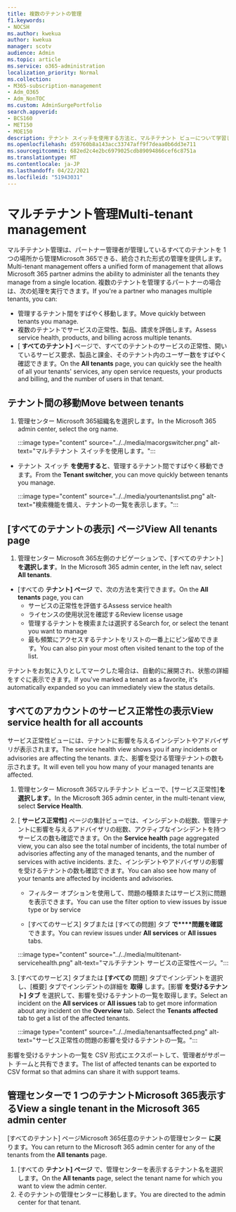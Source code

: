```yaml
---
title: 複数のテナントの管理
f1.keywords:
- NOCSH
ms.author: kwekua
author: kwekua
manager: scotv
audience: Admin
ms.topic: article
ms.service: o365-administration
localization_priority: Normal
ms.collection:
- M365-subscription-management
- Adm_O365
- Adm_NonTOC
ms.custom: AdminSurgePortfolio
search.appverid:
- BCS160
- MET150
- MOE150
description: テナント スイッチを使用する方法と、マルチテナント ビューについて学習します。
ms.openlocfilehash: d59760b8a143acc33747aff9f7deaa0b6dd3e711
ms.sourcegitcommit: 682ed2c4e2bc6979025cdb89094866cef6c8751a
ms.translationtype: MT
ms.contentlocale: ja-JP
ms.lasthandoff: 04/22/2021
ms.locfileid: "51943031"
---
```

# <a name="multi-tenant-management"></a><span data-ttu-id="f82f4-103">マルチテナント管理</span><span class="sxs-lookup"><span data-stu-id="f82f4-103">Multi-tenant management</span></span>

<span data-ttu-id="f82f4-104">マルチテナント管理は、パートナー管理者が管理しているすべてのテナントを 1 つの場所から管理Microsoft 365できる、統合された形式の管理を提供します。</span><span class="sxs-lookup"><span data-stu-id="f82f4-104">Multi-tenant management offers a unified form of management that allows Microsoft 365 partner admins the ability to administer all the tenants they manage from a single location.</span></span> <span data-ttu-id="f82f4-105">複数のテナントを管理するパートナーの場合は、次の処理を実行できます。</span><span class="sxs-lookup"><span data-stu-id="f82f4-105">If you're a partner who manages multiple tenants, you can:</span></span>

- <span data-ttu-id="f82f4-106">管理するテナント間をすばやく移動します。</span><span class="sxs-lookup"><span data-stu-id="f82f4-106">Move quickly between tenants you manage.</span></span>
- <span data-ttu-id="f82f4-107">複数のテナントでサービスの正常性、製品、請求を評価します。</span><span class="sxs-lookup"><span data-stu-id="f82f4-107">Assess service health, products, and billing across multiple tenants.</span></span>
- <span data-ttu-id="f82f4-108">[ **すべてのテナント]** ページで、すべてのテナントのサービスの正常性、開いているサービス要求、製品と課金、そのテナント内のユーザー数をすばやく確認できます。</span><span class="sxs-lookup"><span data-stu-id="f82f4-108">On the **All tenants** page, you can quickly see the health of all your tenants' services, any open service requests, your products and billing, and the number of users in that tenant.</span></span>

## <a name="move-between-tenants"></a><span data-ttu-id="f82f4-109">テナント間の移動</span><span class="sxs-lookup"><span data-stu-id="f82f4-109">Move between tenants</span></span>

1. <span data-ttu-id="f82f4-110">管理センター Microsoft 365組織名を選択します。</span><span class="sxs-lookup"><span data-stu-id="f82f4-110">In the Microsoft 365 admin center, select the org name.</span></span>

    :::image type="content" source="../../media/macorgswitcher.png" alt-text="マルチテナント スイッチを使用します。":::

- <span data-ttu-id="f82f4-112">テナント スイッチ **を使用すると**、管理するテナント間ですばやく移動できます。</span><span class="sxs-lookup"><span data-stu-id="f82f4-112">From the **Tenant switcher**, you can move quickly between tenants you manage.</span></span>

    :::image type="content" source="../../media/yourtenantslist.png" alt-text="検索機能を備え、テナントの一覧を表示します。":::

## <a name="view-all-tenants-page"></a><span data-ttu-id="f82f4-114">[すべてのテナントの表示] ページ</span><span class="sxs-lookup"><span data-stu-id="f82f4-114">View All tenants page</span></span>

1. <span data-ttu-id="f82f4-115">管理センター Microsoft 365左側のナビゲーションで、[すべてのテナント]**を選択します**。</span><span class="sxs-lookup"><span data-stu-id="f82f4-115">In the Microsoft 365 admin center, in the left nav, select **All tenants**.</span></span>
- <span data-ttu-id="f82f4-116">[すべての **テナント] ページ** で、次の方法を実行できます。</span><span class="sxs-lookup"><span data-stu-id="f82f4-116">On the **All tenants** page, you can</span></span>
  - <span data-ttu-id="f82f4-117">サービスの正常性を評価する</span><span class="sxs-lookup"><span data-stu-id="f82f4-117">Assess service health</span></span>
  - <span data-ttu-id="f82f4-118">ライセンスの使用状況を確認する</span><span class="sxs-lookup"><span data-stu-id="f82f4-118">Review license usage</span></span>
  - <span data-ttu-id="f82f4-119">管理するテナントを検索または選択する</span><span class="sxs-lookup"><span data-stu-id="f82f4-119">Search for, or select the tenant you want to manage</span></span>
  - <span data-ttu-id="f82f4-120">最も頻繁にアクセスするテナントをリストの一番上にピン留めできます。</span><span class="sxs-lookup"><span data-stu-id="f82f4-120">You can also pin your most often visited tenant to the top of the list.</span></span>

<span data-ttu-id="f82f4-121">テナントをお気に入りとしてマークした場合は、自動的に展開され、状態の詳細をすぐに表示できます。</span><span class="sxs-lookup"><span data-stu-id="f82f4-121">If you've marked a tenant as a favorite, it's automatically expanded so you can immediately view the status details.</span></span>

## <a name="view-service-health-for-all-accounts"></a><span data-ttu-id="f82f4-122">すべてのアカウントのサービス正常性の表示</span><span class="sxs-lookup"><span data-stu-id="f82f4-122">View service health for all accounts</span></span>

<span data-ttu-id="f82f4-123">サービス正常性ビューには、テナントに影響を与えるインシデントやアドバイザリが表示されます。</span><span class="sxs-lookup"><span data-stu-id="f82f4-123">The service health view shows you if any incidents or advisories are affecting the tenants.</span></span> <span data-ttu-id="f82f4-124">また、影響を受ける管理テナントの数も示されます。</span><span class="sxs-lookup"><span data-stu-id="f82f4-124">It will even tell you how many of your managed tenants are affected.</span></span>

1. <span data-ttu-id="f82f4-125">管理センター Microsoft 365マルチテナント ビューで、[サービス正常性]**を選択します**。</span><span class="sxs-lookup"><span data-stu-id="f82f4-125">In the Microsoft 365 admin center, in the multi-tenant view, select **Service Health**.</span></span>
2. <span data-ttu-id="f82f4-126">[ **サービス正常性]** ページの集計ビューでは、インシデントの総数、管理テナントに影響を与えるアドバイザリの総数、アクティブなインシデントを持つサービスの数も確認できます。</span><span class="sxs-lookup"><span data-stu-id="f82f4-126">On the **Service health** page aggregated view, you can also see the total number of incidents, the total number of advisories affecting any of the managed tenants, and the number of services with active incidents.</span></span> <span data-ttu-id="f82f4-127">また、インシデントやアドバイザリの影響を受けるテナントの数も確認できます。</span><span class="sxs-lookup"><span data-stu-id="f82f4-127">You can also see how many of your tenants are affected by incidents and advisories.</span></span>

    - <span data-ttu-id="f82f4-128">フィルター オプションを使用して、問題の種類またはサービス別に問題を表示できます。</span><span class="sxs-lookup"><span data-stu-id="f82f4-128">You can use the filter option to view issues by issue type or by service</span></span>

    - <span data-ttu-id="f82f4-129">[すべてのサービス] タブまたは [すべての問題] タブ **で\*\*\*\*問題を確認** できます。</span><span class="sxs-lookup"><span data-stu-id="f82f4-129">You can review issues under **All services** or **All issues** tabs.</span></span>

    :::image type="content" source="../../media/multitenant-servicehealth.png" alt-text="マルチテナント サービスの正常性ページ。":::
1. <span data-ttu-id="f82f4-131">[すべてのサービス] タブまたは **[すべての** 問題] タブでインシデントを選択し、[概要] タブでインシデントの詳細を **取得** します。[影響 **を受けるテナント] タブ** を選択して、影響を受けるテナントの一覧を取得します。</span><span class="sxs-lookup"><span data-stu-id="f82f4-131">Select an incident on the **All services** or **All issues** tab to get more information about any incident on the **Overview** tab. Select the **Tenants affected** tab to get a list of the affected tenants.</span></span>

    :::image type="content" source="../../media/tenantsaffected.png" alt-text="サービス正常性の問題の影響を受けるテナントの一覧。":::

<span data-ttu-id="f82f4-133">影響を受けるテナントの一覧を CSV 形式にエクスポートして、管理者がサポート チームと共有できます。</span><span class="sxs-lookup"><span data-stu-id="f82f4-133">The list of affected tenants can be exported to CSV format so that admins can share it with support teams.</span></span>

## <a name="view-a-single-tenant-in-the-microsoft-365-admin-center"></a><span data-ttu-id="f82f4-134">管理センターで 1 つのテナントMicrosoft 365表示する</span><span class="sxs-lookup"><span data-stu-id="f82f4-134">View a single tenant in the Microsoft 365 admin center</span></span>

<span data-ttu-id="f82f4-135">[すべてのテナント] ページMicrosoft 365任意のテナントの管理センター **に戻** ります。</span><span class="sxs-lookup"><span data-stu-id="f82f4-135">You can return to the Microsoft 365 admin center for any of the tenants from the **All tenants** page.</span></span>

1. <span data-ttu-id="f82f4-136">[すべての **テナント] ページ** で、管理センターを表示するテナント名を選択します。</span><span class="sxs-lookup"><span data-stu-id="f82f4-136">On the **All tenants** page, select the tenant name for which you want to view the admin center.</span></span>
2. <span data-ttu-id="f82f4-137">そのテナントの管理センターに移動します。</span><span class="sxs-lookup"><span data-stu-id="f82f4-137">You are directed to the admin center for that tenant.</span></span>